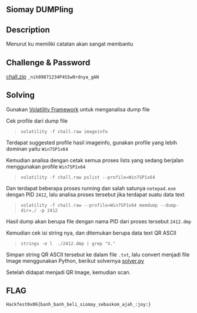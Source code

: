 ## Siomay DUMPling


## Description

Menurut ku memiliki catatan akan sangat membantu


## Challenge & Password

[chall.zip](https://mega.nz/file/dmJlxaRK#GMtprhcj3B66LxxNR0xFfjhuQygRJ1KgHFgdfPg-mZc) `_nih09871234P4S5w0rdnya_gAN`


## Solving

Gunakan [Volatility Framework](https://www.volatilityfoundation.org/releases) untuk menganalisa dump file

Cek profile dari dump file

> `volatility -f chall.raw imageinfo`

Terdapat suggested profile hasil imageinfo, gunakan profile yang lebih dominan yaitu `Win7SP1x64`

Kemudian analisa dengan cetak semua proses lists yang sedang berjalan menggunakan profile `Win7SP1x64`

> `volatility -f chall.raw pslist --profile=Win7SP1x64`

Dan terdapat beberapa proses running dan salah satunya `notepad.exe` dengan PID `2412`, lalu analisa proses tersebut jika terdapat suatu data text

> `volatility -f chall.raw --profile=Win7SP1x64 memdump --dump-dir=./ -p 2412`

Hasil dump akan berupa file dengan nama PID dari proses tersebut `2412.dmp`

Kemudian cek isi string nya, dan ditemukan berupa data text QR ASCII

> `strings -e l  ./2412.dmp | grep "X."`

Simpan string QR ASCII tersebut ke dalam file `.txt`, lalu convert menjadi file Image menggunakan Python, berikut solvernya [solver.py](./solver.py)

Setelah didapat menjadi QR Image, kemudian scan.


## FLAG
`Hackfest0x06{banh_banh_beli_siomay_sebaskom_ajah_:joy:}`
